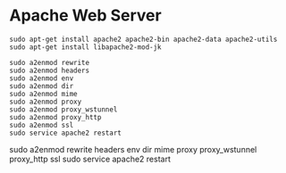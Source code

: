 # Apache Web Server

```
sudo apt-get install apache2 apache2-bin apache2-data apache2-utils
sudo apt-get install libapache2-mod-jk

sudo a2enmod rewrite
sudo a2enmod headers
sudo a2enmod env
sudo a2enmod dir
sudo a2enmod mime
sudo a2enmod proxy
sudo a2enmod proxy_wstunnel
sudo a2enmod proxy_http
sudo a2enmod ssl
sudo service apache2 restart
```

sudo a2enmod rewrite headers env dir mime proxy proxy_wstunnel proxy_http ssl
sudo service apache2 restart
```
